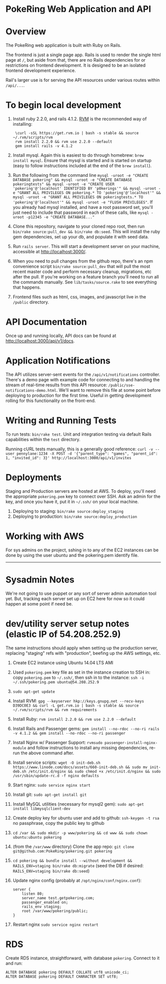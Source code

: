 PokeRing Web Application and API
================================

# Overview
The PokeRing web application is built with Ruby on Rails.  

The frontend is just a single page app.  Rails is used to render the single html page at `/`, but aside from that, there are no Rails dependencies for or restrictions on frontend development.  It is designed to be an isolated frontend development experience.

Rail's larger use is for serving the API resources under various routes within `/api/...`.

# To begin local development
1. Install ruby 2.2.0, and rails 4.1.2. [RVM](http://rvm.io/rvm/install) is the recommended way of installing:
        
        \curl -sSL https://get.rvm.io | bash -s stable && source ~/.rvm/scripts/rvm
        rvm install 2.2.0 && rvm use 2.2.0 --default
        gem install rails -v 4.1.2

2. Install mysql.  Again this is easiest to do through homebrew: `brew install mysql`.  Ensure that mysql is started and is started on startup (easy to follow instructions included at the end of the `brew install`).
3. Run the following from the command line `mysql -uroot -e "CREATE DATABASE pokering" && mysql -uroot -e "CREATE DATABASE pokeringtests" && mysql -uroot -e "CREATE USER 'pokering'@'localhost' IDENTIFIED BY 'p0kerings'" && mysql -uroot -e "GRANT ALL PRIVILEGES ON pokering.* TO 'pokering'@'localhost'" && mysql -uroot -e "GRANT ALL PRIVILEGES ON pokeringtests.* TO 'pokering'@'localhost'" && mysql -uroot -e "FLUSH PRIVILEGES"`.  If you already had mysql installed, and have a root password set, you'll just need to include that password in each of these calls, like `mysql -uroot -p12345 -e "CREATE DATABASE..."`
4. Clone this repository, navigate to your cloned repo root, then run `bin/rake source:pull_dev && bin/rake db:seed`.  This will install the ruby gem dependencies, set up your db, and populate it with seed data.
5. Run `rails server`.  This will start a development server on your machine, accessible at [http://localhost:3000/](http://localhost:3000/).
6. When you need to pull changes from the github repo, there's an npm convenience script `bin/rake source:pull_dev` that will pull the most recent master code and perform necessary cleanup, migrations, etc after the pull.  If you're working on a feature branch you'll need to run all the commands manually.  See `lib/tasks/source.rake` to see everything that happens.
7. Frontend files such as html, css, images, and javascript live in the `/public` directory.

# API Documentation
Once up and running locally, API docs can be found at [http://localhost:3000/api/v1/docs](http://localhost:3000/api/v1/docs).

# Application Notifications
The API utilizes server-sent events for the `/api/v1/notifications` controller. There's a demo page with example code for connecting to and handling the stream of real-time results from this API resource: `/public/sse-notifications-demo.html`.  We'll want to remove this file at some point before deploying to production for the first time.  Useful in getting development rolling for this functionality on the front-end.

# Writing and Running Tests
To run tests: `bin/rake test`.  Unit and integration testing via default Rails capabilities within the `test` directory.

Running cURL tests manually, this is a generally good reference: `curl -v --user pennylane:1234 -X POST -d '{"parent_type": "games", "parent_id": 1, "invited_id": 3}' http://localhost:3000/api/v1/invites`

# Deployments
Staging and Production servers are hosted at AWS.  To deploy, you'll need the appropriate `pokering.pem` key to connect over SSH.  Ask an admin for the key, and once you have it, put it in `~/.ssh/` on your local machine.

1. Deploying to staging: `bin/rake source:deploy_staging`
2. Deploying to production: `bin/rake source:deploy_production`

# Working with AWS
For sys admins on the project, sshing in to any of the EC2 instances can be done by using the user ubuntu and the pokering.pem identify file.

------------------------------------------------------------------------------

# Sysadmin Notes

We're not going to use puppet or any sort of server admin automation tool yet.  But, tracking each server set up on EC2 here for now so it could happen at some point if need be.

dev/utility server setup notes (elastic IP of 54.208.252.9)
========
The same instructions should apply when setting up the production server, replacing "staging" refs with "production", beefing up the AWS settings, etc.

1. Create EC2 instance using Ubuntu 14.04 LTS AMI
2. Used `pokering.pem` key file as set in the instance creation to SSH in: copy `pokering.pem` to `~/.ssh/`, then ssh in to the instance: `ssh -i ~/.ssh/pokering.pem ubuntu@54.208.252.9`
3. `sudo apt-get update`
4. Install RVM: `gpg --keyserver hkp://keys.gnupg.net --recv-keys D39DC0E3 && curl -L get.rvm.io | bash -s stable && source ~/.rvm/scripts/rvm && rvm requirements`
5. Install Ruby: `rvm install 2.2.0 && rvm use 2.2.0 --default`
6. Install Rails and Passenger gems: `gem install --no-rdoc --no-ri rails -v 4.1.2 && gem install --no-rdoc --no-ri passenger`
7. Install Nginx w/ Passenger Support: `rvmsudo passenger-install-nginx-module` and follow instructions to install any missing dependencies, re-run the above command after.
8. Install service scripts: `wget -O init-deb.sh https://www.linode.com/docs/assets/660-init-deb.sh && sudo mv init-deb.sh /etc/init.d/nginx && sudo chmod +x /etc/init.d/nginx && sudo /usr/sbin/update-rc.d -f nginx defaults`
9. Start nginx: `sudo service nginx start`
10. Install git: `sudo apt-get install git`
11. Install MySQL utilities (necessary for mysql2 gem): `sudo apt-get install libmysqlclient-dev`
12. Create deploy key for ubuntu user and add to github: `ssh-keygen -t rsa` no passphrase, copy the public key to github
13. `cd /var && sudo mkdir -p www/pokering && cd www && sudo chown ubuntu:ubuntu pokering`
14. (from the `/var/www` directory) Clone the app repo: `git clone git@github.com:PokeRing/pokering.git pokering`
15. `cd pokering && bundle install --without development && RAILS_ENV=staging bin/rake db:migrate` (seed the DB if desired: `RAILS_ENV=staging bin/rake db:seed`)
16. Update nginx config (probably at `/opt/nginx/conf/nginx.conf`):

        server {
            listen 80;
            server_name test.getpokering.com;
            passenger_enabled on;
            rails_env staging;
            root /var/www/pokering/public;
        }

17. Restart nginx `sudo service nginx restart`

RDS
=========
Create RDS instance, straightforward, with database `pokering`.  Connect to it and run:

    ALTER DATABASE pokering DEFAULT COLLATE utf8_unicode_ci;
    ALTER DATABASE pokering DEFAULT CHARACTER SET utf8;

